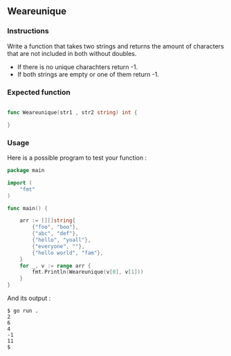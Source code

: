 ## Weareunique

### Instructions

Write a function that takes two strings and returns the amount of characters that are not included in both without doubles.

- If there is no unique charachters return -1.
- If both strings are empty  or one of them return -1.


### Expected function

```go

func Weareunique(str1 , str2 string) int {

}

```

### Usage

Here is a possible program to test your function :

```go
package main

import (
	"fmt"
)

func main() {

	arr := [][]string{
		{"foo", "boo"},
		{"abc", "def"},
		{"hello", "yoall"},
		{"everyone", ""},
		{"hello world", "fam"},
	}
	for _, v := range arr {
		fmt.Println(Weareunique(v[0], v[1]))
	}
}
```

And its output :

```console
$ go run .
2
6
4
-1
11
$
```